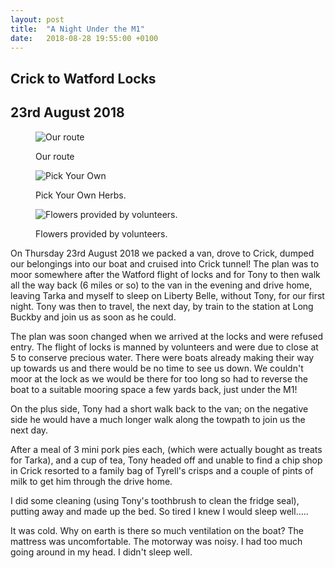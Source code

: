 ```yaml
---
layout: post
title:  "A Night Under the M1"
date:   2018-08-28 19:55:00 +0100
---
```


<h2>Crick to Watford Locks</h2>
<h2>23rd August 2018</h2>

<figure>
 <img src="{{site.baseurl}}/image/maps/n1map.png" alt="Our route" >
 <figcaption>
 <p>Our route</p>
 </figcaption>
</figure>

<figure>
 <img src="{{site.baseurl}}/image/small/n1/DSCN0444.jpg" alt="Pick Your Own" >

 <figcaption>
 <p>Pick Your Own Herbs.</p>
 </figcaption>
</figure>

<figure>

<img src="{{site.baseurl}}/image/small/n1/DSCN0450.jpg" alt="Flowers provided by volunteers." >
 <figcaption>
 <p>Flowers provided by volunteers.</p>
 </figcaption>
</figure>


<p>On Thursday 23rd August 2018 we packed a van, drove to Crick, dumped our belongings into our boat and cruised into Crick tunnel! The plan was to moor somewhere after the Watford flight of locks and for Tony to then walk all the way back (6 miles or so) to the van in the evening and drive home, leaving Tarka and myself to sleep on Liberty Belle, without Tony, for our first night. Tony was then to travel, the next day, by train to the station at Long Buckby and join us as soon as he could.</p>

<p>The plan was soon changed when we arrived at the locks and were refused entry. The flight of locks is manned by volunteers and were due to close at 5 to conserve precious water. There were boats already making their way up towards us and there would be no time to see us down. We couldn't moor at the lock as we would be there for too long so had to reverse the boat to a suitable mooring space a few yards back, just under the M1!</p>

<p>On the plus side, Tony had a short walk back to the van; on the negative side he would have a much longer walk along the towpath to join us the next day.</p>

<p>After a meal of 3 mini pork pies each, (which were actually bought as treats for Tarka), and a cup of tea, Tony headed off and unable to find a chip shop in Crick resorted to a family bag of Tyrell's crisps and a couple of pints of milk to get him through the drive home.</p>

<p>I did some cleaning (using Tony's toothbrush to clean the fridge seal), putting away and made up the bed. So tired I knew I would sleep well.....</p>

<p>It was cold. Why on earth is there so much ventilation on the boat? The mattress was uncomfortable. The motorway was noisy. I had too much going around in my head. I didn't sleep well.</p>


